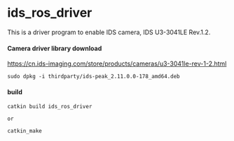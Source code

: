# ids_ros_driver
This is a driver program to enable IDS camera, IDS U3-3041LE Rev.1.2.

#### Camera driver library download

https://cn.ids-imaging.com/store/products/cameras/u3-3041le-rev-1-2.html

```
sudo dpkg -i thirdparty/ids-peak_2.11.0.0-178_amd64.deb
```



#### build

```
catkin build ids_ros_driver

or 

catkin_make
```
